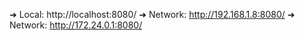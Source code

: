   ➜  Local:   http://localhost:8080/
  ➜  Network: http://192.168.1.8:8080/
  ➜  Network: http://172.24.0.1:8080/
